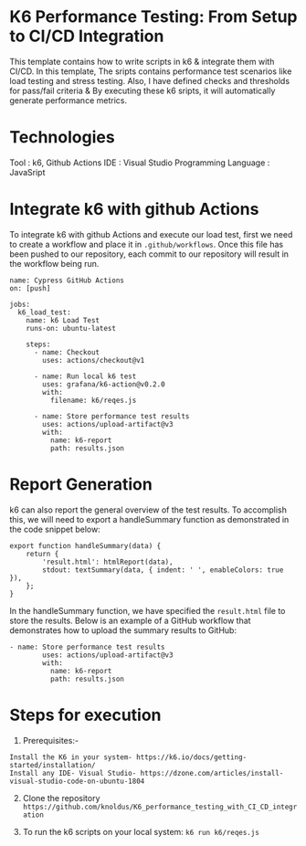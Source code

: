 # K6 Performance Testing: From Setup to CI/CD Integration
This template contains how to write scripts in k6 & integrate them with CI/CD. In this template, The sripts contains performance test scenarios like load testing and stress testing. Also, I have defined checks and thresholds for pass/fail criteria & By executing these k6 sripts, it will automatically generate performance metrics.

# Technologies

Tool : k6, Github Actions
IDE : Visual Studio
Programming Language : JavaSript

# Integrate k6 with github Actions

To integrate k6 with github Actions and execute our load test, first we need to create a workflow and place it in `.github/workflows`. Once this file has been pushed to our repository, each commit to our repository will result in the workflow being run.

```
name: Cypress GitHub Actions
on: [push]

jobs:
  k6_load_test:
    name: k6 Load Test
    runs-on: ubuntu-latest
    
    steps:
      - name: Checkout
        uses: actions/checkout@v1

      - name: Run local k6 test
        uses: grafana/k6-action@v0.2.0
        with:
          filename: k6/reqes.js

      - name: Store performance test results
        uses: actions/upload-artifact@v3
        with:
          name: k6-report
          path: results.json
```

# Report Generation
k6 can also report the general overview of the test results. To accomplish this, we will need to export a handleSummary function as demonstrated in the code snippet below:

```
export function handleSummary(data) {
	return {
		'result.html': htmlReport(data),
		stdout: textSummary(data, { indent: ' ', enableColors: true }),
	};
}
```

In the handleSummary function, we have specified the `result.html` file to store the results. Below is an example of a GitHub workflow that demonstrates how to upload the summary results to GitHub:

```
- name: Store performance test results
        uses: actions/upload-artifact@v3
        with:
          name: k6-report
          path: results.json
```

# Steps for execution

1. Prerequisites:-

```
Install the K6 in your system- https://k6.io/docs/getting-started/installation/
Install any IDE- Visual Studio- https://dzone.com/articles/install-visual-studio-code-on-ubuntu-1804
```

2. Clone the repository
`https://github.com/knoldus/K6_performance_testing_with_CI_CD_integration`

3. To run the k6 scripts on your local system:
`k6 run k6/reqes.js`
